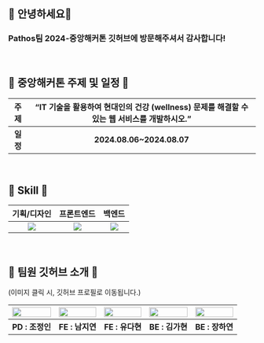 ## 👋 안녕하세요👋
### Pathos팀 2024-중앙해커톤 깃허브에 방문해주셔서 감사합니다!

<br>

## 📌 중앙해커톤 주제 및 일정 📌

| <b>주제</b> | “IT 기술을 활용하여 현대인의 건강 (wellness) 문제를 해결할 수 있는 웹 서비스를 개발하시오.” |
|:------:|:-------:|
| <b>일정</b> | <b>2024.08.06~2024.08.07</b> |

<br>

## 🔨 Skill 🔨

  |기획/디자인|프론트엔드|백엔드|
  |:-------------:|:-------------:|:-------------:|
  |<img src="https://img.shields.io/badge/Figma-F24E1E?style=for-the-badge&logo=Figma&logoColor=white">|<img src="https://img.shields.io/badge/React-61DAFB?style=for-the-badge&logo=React&logoColor=white">|<img src="https://img.shields.io/badge/Django-092E20?style=for-the-badge&logo=Django&logoColor=white">|

<br>

## 👤 팀원 깃허브 소개 👤
(이미지 클릭 시, 깃허브 프로필로 이동됩니다.)

 |<a href="https://github.com/CHOjeongin"><img width="100%" src="https://github.com/user-attachments/assets/11c532a4-ea9a-4f1a-9049-db21bc8a0b3f"/></a>|<a href="https://github.com/jiyeoneeeeeeee"><img width="100%" src="https://github.com/user-attachments/assets/023c2d0f-0489-4593-8aa1-04c98e0c1ffd"/></a>|<a href="https://github.com/dauhny"><img width="100%" src="https://github.com/user-attachments/assets/6dd68578-d786-4650-adf3-c3b9cd88364f"/></a>|<a href="https://github.com/Kimgah"><img width="100%" src="https://github.com/user-attachments/assets/b1b57b8a-8b0b-4b5c-aaba-9b6e81508cb7"/></a>|<a href="https://github.com/hyjang14"><img width="100%" src="https://github.com/user-attachments/assets/80d2cc92-c0fa-4324-86a9-3068bbc013d4"/></a>|
 |:-------------:|:-------------:|:-------------:|:-------------:|:-------------:|
 |<b>PD : 조정인</b>|<b>FE : 남지연</b>|<b>FE : 유다현</b>|<b>BE : 김가현</b>|<b>BE : 장하연</b>|

 

</div>
<!--

**Here are some ideas to get you started:**

🙋‍♀️ A short introduction - what is your organization all about?
🌈 Contribution guidelines - how can the community get involved?
👩‍💻 Useful resources - where can the community find your docs? Is there anything else the community should know?
🍿 Fun facts - what does your team eat for breakfast?
🧙 Remember, you can do mighty things with the power of [Markdown](https://docs.github.com/github/writing-on-github/getting-started-with-writing-and-formatting-on-github/basic-writing-and-formatting-syntax)
-->
